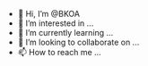 - 👋 Hi, I’m @BKOA
- 👀 I’m interested in ...
- 🌱 I’m currently learning ...
- 💞️ I’m looking to collaborate on ...
- 📫 How to reach me ...

<!---
BKOA/BKOA is a ✨ special ✨ repository because its `README.md` (this file) appears on your GitHub profile.
You can click the Preview link to take a look at your changes.
--->
